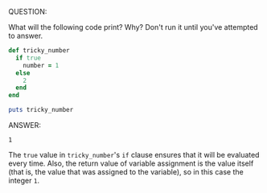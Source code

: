 QUESTION:

What will the following code print? Why? Don't run it until you've attempted to answer.

```ruby
def tricky_number
  if true
    number = 1
  else
    2
  end
end

puts tricky_number
```

ANSWER:

```
1
```

The `true` value in `tricky_number`'s `if` clause ensures that it will be evaluated every time.
Also, the return value of variable assignment is the value itself (that is, the value that was assigned to
the variable), so in this case the integer `1`.
